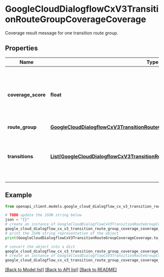 # GoogleCloudDialogflowCxV3TransitionRouteGroupCoverageCoverage

Coverage result message for one transition route group.

## Properties

Name | Type | Description | Notes
------------ | ------------- | ------------- | -------------
**coverage_score** | **float** | The percent of transition routes in the transition route group that are covered. | [optional] 
**route_group** | [**GoogleCloudDialogflowCxV3TransitionRouteGroup**](GoogleCloudDialogflowCxV3TransitionRouteGroup.md) |  | [optional] 
**transitions** | [**List[GoogleCloudDialogflowCxV3TransitionRouteGroupCoverageCoverageTransition]**](GoogleCloudDialogflowCxV3TransitionRouteGroupCoverageCoverageTransition.md) | The list of transition routes and coverage in the transition route group. | [optional] 

## Example

```python
from openapi_client.models.google_cloud_dialogflow_cx_v3_transition_route_group_coverage_coverage import GoogleCloudDialogflowCxV3TransitionRouteGroupCoverageCoverage

# TODO update the JSON string below
json = "{}"
# create an instance of GoogleCloudDialogflowCxV3TransitionRouteGroupCoverageCoverage from a JSON string
google_cloud_dialogflow_cx_v3_transition_route_group_coverage_coverage_instance = GoogleCloudDialogflowCxV3TransitionRouteGroupCoverageCoverage.from_json(json)
# print the JSON string representation of the object
print(GoogleCloudDialogflowCxV3TransitionRouteGroupCoverageCoverage.to_json())

# convert the object into a dict
google_cloud_dialogflow_cx_v3_transition_route_group_coverage_coverage_dict = google_cloud_dialogflow_cx_v3_transition_route_group_coverage_coverage_instance.to_dict()
# create an instance of GoogleCloudDialogflowCxV3TransitionRouteGroupCoverageCoverage from a dict
google_cloud_dialogflow_cx_v3_transition_route_group_coverage_coverage_from_dict = GoogleCloudDialogflowCxV3TransitionRouteGroupCoverageCoverage.from_dict(google_cloud_dialogflow_cx_v3_transition_route_group_coverage_coverage_dict)
```
[[Back to Model list]](../README.md#documentation-for-models) [[Back to API list]](../README.md#documentation-for-api-endpoints) [[Back to README]](../README.md)



